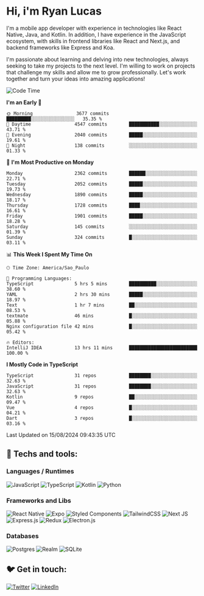 # Hi, i'm Ryan Lucas

I'm a mobile app developer with experience in technologies like React Native, Java, and Kotlin.
In addition, I have experience in the JavaScript ecosystem, with skills in frontend libraries like React and Next.js, and backend frameworks like Express and Koa.

I'm passionate about learning and delving into new technologies, always seeking to take my projects to the next level. I'm willing to work on projects that challenge my skills and allow me to grow professionally. Let's work together and turn your ideas into amazing applications!


<!--START_SECTION:waka-->
![Code Time](http://img.shields.io/badge/Code%20Time-495%20hrs%2053%20mins-blue)

**I'm an Early 🐤** 

```text
🌞 Morning                3677 commits        █████████░░░░░░░░░░░░░░░░   35.35 % 
🌆 Daytime                4547 commits        ███████████░░░░░░░░░░░░░░   43.71 % 
🌃 Evening                2040 commits        █████░░░░░░░░░░░░░░░░░░░░   19.61 % 
🌙 Night                  138 commits         ░░░░░░░░░░░░░░░░░░░░░░░░░   01.33 % 
```
📅 **I'm Most Productive on Monday** 

```text
Monday                   2362 commits        ██████░░░░░░░░░░░░░░░░░░░   22.71 % 
Tuesday                  2052 commits        █████░░░░░░░░░░░░░░░░░░░░   19.73 % 
Wednesday                1890 commits        █████░░░░░░░░░░░░░░░░░░░░   18.17 % 
Thursday                 1728 commits        ████░░░░░░░░░░░░░░░░░░░░░   16.61 % 
Friday                   1901 commits        █████░░░░░░░░░░░░░░░░░░░░   18.28 % 
Saturday                 145 commits         ░░░░░░░░░░░░░░░░░░░░░░░░░   01.39 % 
Sunday                   324 commits         █░░░░░░░░░░░░░░░░░░░░░░░░   03.11 % 
```


📊 **This Week I Spent My Time On** 

```text
🕑︎ Time Zone: America/Sao_Paulo

💬 Programming Languages: 
TypeScript               5 hrs 5 mins        ██████████░░░░░░░░░░░░░░░   38.60 % 
YAML                     2 hrs 30 mins       █████░░░░░░░░░░░░░░░░░░░░   18.97 % 
Text                     1 hr 7 mins         ██░░░░░░░░░░░░░░░░░░░░░░░   08.53 % 
textmate                 46 mins             █░░░░░░░░░░░░░░░░░░░░░░░░   05.88 % 
Nginx configuration file 42 mins             █░░░░░░░░░░░░░░░░░░░░░░░░   05.42 % 

🔥 Editors: 
IntelliJ IDEA            13 hrs 11 mins      █████████████████████████   100.00 % 
```

**I Mostly Code in TypeScript** 

```text
TypeScript               31 repos            ████████░░░░░░░░░░░░░░░░░   32.63 % 
JavaScript               31 repos            ████████░░░░░░░░░░░░░░░░░   32.63 % 
Kotlin                   9 repos             ██░░░░░░░░░░░░░░░░░░░░░░░   09.47 % 
Vue                      4 repos             █░░░░░░░░░░░░░░░░░░░░░░░░   04.21 % 
Dart                     3 repos             █░░░░░░░░░░░░░░░░░░░░░░░░   03.16 % 
```




 Last Updated on 15/08/2024 09:43:35 UTC
<!--END_SECTION:waka-->

## 🔧 Techs and tools: 

### Languages / Runtimes
![JavaScript](https://img.shields.io/badge/javascript-%23323330.svg?style=for-the-badge&logo=javascript&logoColor=%23F7DF1E)
![TypeScript](https://img.shields.io/badge/typescript-%23007ACC.svg?style=for-the-badge&logo=typescript&logoColor=white)
![Kotlin](https://img.shields.io/badge/kotlin-%230095D5.svg?style=for-the-badge&logo=kotlin&logoColor=white) ![Python](https://img.shields.io/badge/python-3670A0?style=for-the-badge&logo=python&logoColor=ffdd54)

### Frameworks and Libs
![React Native](https://img.shields.io/badge/react_native-%2320232a.svg?style=for-the-badge&logo=react&logoColor=%2361DAFB)
![Expo](https://img.shields.io/badge/expo-1C1E24?style=for-the-badge&logo=expo&logoColor=#D04A37)
![Styled Components](https://img.shields.io/badge/styled--components-DB7093?style=for-the-badge&logo=styled-components&logoColor=white)
![TailwindCSS](https://img.shields.io/badge/tailwindcss-%2338B2AC.svg?style=for-the-badge&logo=tailwind-css&logoColor=white)
![Next JS](https://img.shields.io/badge/Next-black?style=for-the-badge&logo=next.js&logoColor=white)
![Express.js](https://img.shields.io/badge/express.js-%23404d59.svg?style=for-the-badge&logo=express&logoColor=%2361DAFB)
![Redux](https://img.shields.io/badge/redux-%23593d88.svg?style=for-the-badge&logo=redux&logoColor=white)
![Electron.js](https://img.shields.io/badge/Electron-191970?style=for-the-badge&logo=Electron&logoColor=white)

### Databases
![Postgres](https://img.shields.io/badge/postgres-%23316192.svg?style=for-the-badge&logo=postgresql&logoColor=white)
![Realm](https://img.shields.io/badge/Realm-39477F?style=for-the-badge&logo=realm&logoColor=white)
![SQLite](https://img.shields.io/badge/sqlite-%2307405e.svg?style=for-the-badge&logo=sqlite&logoColor=white)

## 🐦 Get in touch:

[![Twitter](https://img.shields.io/badge/Twitter-%231DA1F2.svg?style=for-the-badge&logo=Twitter&logoColor=white)](https://twitter.com/ryangst_)
[![LinkedIn](https://img.shields.io/badge/linkedin-%230077B5.svg?style=for-the-badge&logo=linkedin&logoColor=white)](https://www.linkedin.com/in/ryan-lucas-machado/)

